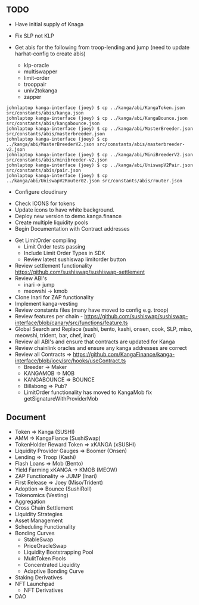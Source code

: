 ## TODO

- Have initial supply of Knaga
- Fix SLP not KLP

- Get abis for the following from troop-lending and jump (need to update harhat-config to create abis)
  - klp-oracle
  - multiswapper
  - limit-order
  - trooppair
  - univ2tokanga
  - zapper

```
johnlaptop kanga-interface (joey) $ cp ../kanga/abi/KangaToken.json src/constants/abis/kanga.json
johnlaptop kanga-interface (joey) $ cp ../kanga/abi/KangaBounce.json src/constants/abis/kangabounce.json
johnlaptop kanga-interface (joey) $ cp ../kanga/abi/MasterBreeder.json src/constants/abis/masterbreeder.json
johnlaptop kanga-interface (joey) $ cp ../kanga/abi/MasterBreederV2.json src/constants/abis/masterbreeder-v2.json
johnlaptop kanga-interface (joey) $ cp ../kanga/abi/MiniBreederV2.json src/constants/abis/minibreeder-v2.json
johnlaptop kanga-interface (joey) $ cp ../kanga/abi/UniswapV2Pair.json src/constants/abis/pair.json
johnlaptop kanga-interface (joey) $ cp ../kanga/abi/UniswapV2Router02.json src/constants/abis/router.json
```

- Configure cloudinary

* Check ICONS for tokens
* Update icons to have white background.
* Deploy new version to demo.kanga.finance
* Create multiple liquidity pools
* Begin Documentation with Contract addresses

- Get LimitOrder compiling
  - Limit Order tests passing
  - Include Limit Order Types in SDK
  - Review latest sushiswap limitorder button
- Review settlement functionality https://github.com/sushiswap/sushiswap-settlement
- Review ABI's
  - inari -> jump
  - meowshi -> kmob
- Clone Inari for ZAP functionality
- Implement kanga-vesting
- Review constants files (many have moved to config e.g. troop)
- Review features per chain - https://github.com/sushiswap/sushiswap-interface/blob/canary/src/functions/feature.ts
- Global Search and Replace (sushi, bento, kashi, onsen, cook, SLP, miso, meowshi, trident, bar, chef, inari)
- Review all ABI's and ensure that contracts are updated for Kanga
- Review chainlink oracles and ensure any kanga addresses are correct
- Review all Contracts => https://github.com/KangaFinance/kanga-interface/blob/joey/src/hooks/useContract.ts
  - Breeder -> Maker
  - KANGAMOB => MOB
  - KANGABOUNCE => BOUNCE
  - Billabong => Pub?
  - LimitOrder functionality has moved to KangaMob fix getSignatureWithProviderMob

## Document

- Token => Kanga (SUSHI)
- AMM => KangaFiance (SushiSwap)
- TokenHolder Reward Token => xKANGA (xSUSHI)
- Liquidity Provider Gauges => Boomer (Onsen)
- Lending => Troop (Kashi)
- Flash Loans => Mob (Bento)
- Yield Farming xKANGA -> KMOB (MEOW)
- ZAP Functionality => JUMP (Inari)
- First Release => Joey (Miso/Trident)
- Adoption => Bounce (SushiRoll)
- Tokenomics (Vesting)
- Aggregation
- Cross Chain Settlement
- Liquidity Strategies
- Asset Management
- Scheduling Functionality
- Bonding Curves
  - StableSwap
  - PriceOracleSwap
  - Liquidity Bootstrapping Pool
  - MulitToken Pools
  - Concentrated Liquidity
  - Adaptive Bonding Curve
- Staking Derivatives
- NFT Launchpad
  - NFT Derivatives
- DAO
